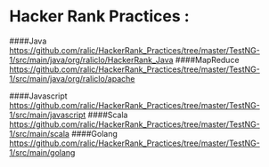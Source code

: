 # Hacker Rank Practices :
####Java
https://github.com/ralic/HackerRank_Practices/tree/master/TestNG-1/src/main/java/org/raliclo/HackerRank_Java
####MapReduce
https://github.com/ralic/HackerRank_Practices/tree/master/TestNG-1/src/main/java/org/raliclo/apache

####Javascript
https://github.com/ralic/HackerRank_Practices/tree/master/TestNG-1/src/main/javascript
####Scala
https://github.com/ralic/HackerRank_Practices/tree/master/TestNG-1/src/main/scala
####Golang
https://github.com/ralic/HackerRank_Practices/tree/master/TestNG-1/src/main/golang

